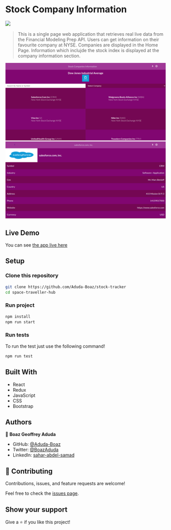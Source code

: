 # Stock Company Information

![](https://img.shields.io/badge/Microverse-blueviolet)

> This is a single page web application that retrieves real live data from the Financial Modeling Prep API. Users can get information on their favourite company at NYSE.
> Companies are displayed in the Home Page. Information which inclujde the stock index is displayed at the company information section.

![screenshot](./home.png)
![screenshot](./company.png)

## Live Demo

You can see [the app live here](https://spacex-profile-missions.netlify.app/)

## Setup

### Clone this repository

```bash
git clone https://github.com/Aduda-Boaz/stock-tracker
cd space-traveller-hub
```

### Run project

```bash
npm install
npm run start
```

### Run tests

To run the test just use the following command!

```bash
npm run test
```

## Built With

- React
- Redux
- JavaScript
- CSS
- Bootstrap

## Authors

👤 **Boaz Geoffrey Aduda**

- GitHub: [@Aduda-Boaz](https://github.com/Aduda-Boaz)
- Twitter: [@BoazAduda](https://twitter.com/BoazAduda)
- LinkedIn: [sahar-abdel-samad](https://www.linkedin.com/in/boaz-aduda/)

## 🤝 Contributing

Contributions, issues, and feature requests are welcome!

Feel free to check the [issues page](https://github.com/Sahar-AbdelSamad/stock-tracker/issues).

## Show your support

Give a ⭐️ if you like this project!
